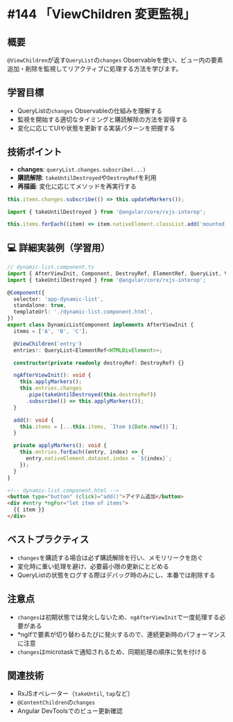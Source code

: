 # #144 「ViewChildren 変更監視」

## 概要
`@ViewChildren`が返す`QueryList`の`changes` Observableを使い、ビュー内の要素追加・削除を監視してリアクティブに処理する方法を学びます。

## 学習目標
- QueryListの`changes` Observableの仕組みを理解する
- 監視を開始する適切なタイミングと購読解除の方法を習得する
- 変化に応じてUIや状態を更新する実装パターンを把握する

## 技術ポイント
- **changes**: `queryList.changes.subscribe(...)`
- **購読解除**: `takeUntilDestroyed`や`DestroyRef`を利用
- **再描画**: 変化に応じてメソッドを再実行する

```typescript
this.items.changes.subscribe(() => this.updateMarkers());
```

```typescript
import { takeUntilDestroyed } from '@angular/core/rxjs-interop';
```

```typescript
this.items.forEach((item) => item.nativeElement.classList.add('mounted'));
```

## 💻 詳細実装例（学習用）
```typescript
// dynamic-list.component.ts
import { AfterViewInit, Component, DestroyRef, ElementRef, QueryList, ViewChildren } from '@angular/core';
import { takeUntilDestroyed } from '@angular/core/rxjs-interop';

@Component({
  selector: 'app-dynamic-list',
  standalone: true,
  templateUrl: './dynamic-list.component.html',
})
export class DynamicListComponent implements AfterViewInit {
  items = ['A', 'B', 'C'];

  @ViewChildren('entry')
  entries!: QueryList<ElementRef<HTMLDivElement>>;

  constructor(private readonly destroyRef: DestroyRef) {}

  ngAfterViewInit(): void {
    this.applyMarkers();
    this.entries.changes
      .pipe(takeUntilDestroyed(this.destroyRef))
      .subscribe(() => this.applyMarkers());
  }

  add(): void {
    this.items = [...this.items, `Item ${Date.now()}`];
  }

  private applyMarkers(): void {
    this.entries.forEach((entry, index) => {
      entry.nativeElement.dataset.index = `${index}`;
    });
  }
}
```

```html
<!-- dynamic-list.component.html -->
<button type="button" (click)="add()">アイテム追加</button>
<div #entry *ngFor="let item of items">
  {{ item }}
</div>
```

## ベストプラクティス
- `changes`を購読する場合は必ず購読解除を行い、メモリリークを防ぐ
- 変化時に重い処理を避け、必要最小限の更新にとどめる
- QueryListの状態をログする際はデバッグ時のみにし、本番では削除する

## 注意点
- `changes`は初期状態では発火しないため、`ngAfterViewInit`で一度処理する必要がある
- *ngIfで要素が切り替わるたびに発火するので、連続更新時のパフォーマンスに注意
- `changes`はmicrotaskで通知されるため、同期処理の順序に気を付ける

## 関連技術
- RxJSオペレーター（`takeUntil`, `tap`など）
- `@ContentChildren`の`changes`
- Angular DevToolsでのビュー更新確認
